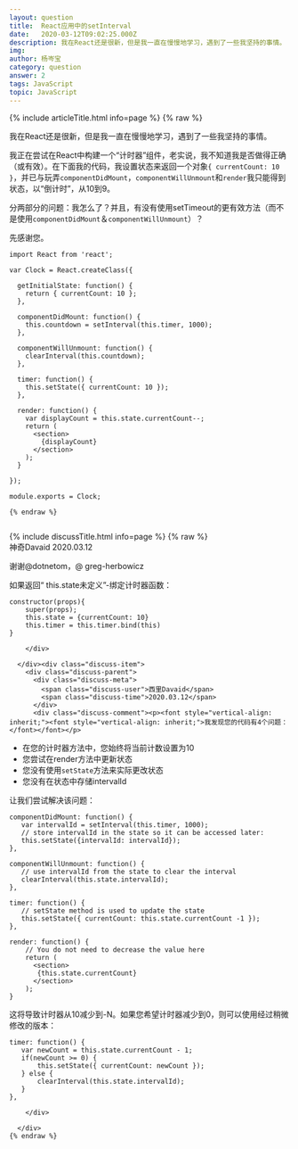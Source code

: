 ```yaml
---
layout: question
title:  React应用中的setInterval
date:   2020-03-12T09:02:25.000Z
description: 我在React还是很新，但是我一直在慢慢地学习，遇到了一些我坚持的事情。 我正在尝试在React中构建一个“计时器”组件，老实说，我不知道我是否做得正...
img: 
author: 杨岑宝
category: question
answer: 2
tags: JavaScript
topic: JavaScript
---
```

<div class="article-root">
  <div class="article">
    {% include articleTitle.html info=page %}
    {% raw %}
    <div class="article-content"><p><font style="vertical-align: inherit;"><font style="vertical-align: inherit;">我在React还是很新，但是我一直在慢慢地学习，遇到了一些我坚持的事情。 </font></font></p>

<p><font style="vertical-align: inherit;"><font style="vertical-align: inherit;">我正在尝试在React中构建一个“计时器”组件，老实说，我不知道我是否做得正确（或有效）。</font><font style="vertical-align: inherit;">在下面我的代码，我设置状态来返回一个对象</font></font><code>{ currentCount: 10 }</code><font style="vertical-align: inherit;"><font style="vertical-align: inherit;">，并已与玩弄</font></font><code>componentDidMount</code><font style="vertical-align: inherit;"><font style="vertical-align: inherit;">，</font></font><code>componentWillUnmount</code><font style="vertical-align: inherit;"><font style="vertical-align: inherit;">和</font></font><code>render</code><font style="vertical-align: inherit;"><font style="vertical-align: inherit;">我只能得到状态，以“倒计时”，从10到9。</font></font></p>

<p><font style="vertical-align: inherit;"><font style="vertical-align: inherit;">分两部分的问题：我怎么了？</font><font style="vertical-align: inherit;">并且，有没有使用setTimeout的更有效方法（而不是使用</font></font><code>componentDidMount</code><font style="vertical-align: inherit;"><font style="vertical-align: inherit;">＆</font></font><code>componentWillUnmount</code><font style="vertical-align: inherit;"><font style="vertical-align: inherit;">）？</font></font></p>

<p><font style="vertical-align: inherit;"><font style="vertical-align: inherit;">先感谢您。</font></font></p>

<pre><code>import React from 'react';<font></font>
<font></font>
var Clock = React.createClass({<font></font>
<font></font>
  getInitialState: function() {<font></font>
    return { currentCount: 10 };<font></font>
  },<font></font>
<font></font>
  componentDidMount: function() {<font></font>
    this.countdown = setInterval(this.timer, 1000);<font></font>
  },<font></font>
<font></font>
  componentWillUnmount: function() {<font></font>
    clearInterval(this.countdown);<font></font>
  },<font></font>
<font></font>
  timer: function() {<font></font>
    this.setState({ currentCount: 10 });<font></font>
  },<font></font>
<font></font>
  render: function() {<font></font>
    var displayCount = this.state.currentCount--;<font></font>
    return (<font></font>
      &lt;section&gt;<font></font>
        {displayCount}<font></font>
      &lt;/section&gt;<font></font>
    );<font></font>
  }<font></font>
<font></font>
});<font></font>
<font></font>
module.exports = Clock;<font></font>
</code></pre></div>
    {% endraw %}
  </div>
  <p style="height: 0;width:0;overflow: hidden;"> 第1170篇《React应用中的setInterval》来自Winter(https://github.com/aiyld/aiyld.github.io)的站点</p>
  <div class="discuss-wrapper">
    {% include discussTitle.html info=page %}
    {% raw %}
    <div class="discuss-item">
        <div class="discuss-parent">
          <div class="discuss-meta">
            <span class="discuss-user">神奇Davaid</span>
            <span class="discuss-time">2020.03.12</span>
          </div>
          <div class="discuss-comment"><p><font style="vertical-align: inherit;"><font style="vertical-align: inherit;">谢谢@dotnetom，@ greg-herbowicz</font></font></p>

<p><font style="vertical-align: inherit;"><font style="vertical-align: inherit;">如果返回“ this.state未定义”-绑定计时器函数：</font></font></p>

<pre><code>constructor(props){<font></font>
    super(props);<font></font>
    this.state = {currentCount: 10}<font></font>
    this.timer = this.timer.bind(this)<font></font>
}<font></font>
</code></pre></div>
        </div>
        
      </div><div class="discuss-item">
        <div class="discuss-parent">
          <div class="discuss-meta">
            <span class="discuss-user">西里Davaid</span>
            <span class="discuss-time">2020.03.12</span>
          </div>
          <div class="discuss-comment"><p><font style="vertical-align: inherit;"><font style="vertical-align: inherit;">我发现您的代码有4个问题：</font></font></p>

<ul>
<li><font style="vertical-align: inherit;"><font style="vertical-align: inherit;">在您的计时器方法中，您始终将当前计数设置为10</font></font></li>
<li><font style="vertical-align: inherit;"><font style="vertical-align: inherit;">您尝试在render方法中更新状态</font></font></li>
<li><font style="vertical-align: inherit;"><font style="vertical-align: inherit;">您没有使用</font></font><code>setState</code><font style="vertical-align: inherit;"><font style="vertical-align: inherit;">方法来实际更改状态</font></font></li>
<li><font style="vertical-align: inherit;"><font style="vertical-align: inherit;">您没有在状态中存储intervalId</font></font></li>
</ul>

<p><font style="vertical-align: inherit;"><font style="vertical-align: inherit;">让我们尝试解决该问题：</font></font></p>

<pre><code>componentDidMount: function() {<font></font>
   var intervalId = setInterval(this.timer, 1000);<font></font>
   // store intervalId in the state so it can be accessed later:<font></font>
   this.setState({intervalId: intervalId});<font></font>
},<font></font>
<font></font>
componentWillUnmount: function() {<font></font>
   // use intervalId from the state to clear the interval<font></font>
   clearInterval(this.state.intervalId);<font></font>
},<font></font>
<font></font>
timer: function() {<font></font>
   // setState method is used to update the state<font></font>
   this.setState({ currentCount: this.state.currentCount -1 });<font></font>
},<font></font>
<font></font>
render: function() {<font></font>
    // You do not need to decrease the value here<font></font>
    return (<font></font>
      &lt;section&gt;<font></font>
       {this.state.currentCount}<font></font>
      &lt;/section&gt;<font></font>
    );<font></font>
}<font></font>
</code></pre>

<p><font style="vertical-align: inherit;"><font style="vertical-align: inherit;">这将导致计时器从10减少到-N。</font><font style="vertical-align: inherit;">如果您希望计时器减少到0，则可以使用经过稍微修改的版本：</font></font></p>

<pre><code>timer: function() {<font></font>
   var newCount = this.state.currentCount - 1;<font></font>
   if(newCount &gt;= 0) { <font></font>
       this.setState({ currentCount: newCount });<font></font>
   } else {<font></font>
       clearInterval(this.state.intervalId);<font></font>
   }<font></font>
},<font></font>
</code></pre></div>
        </div>
        
      </div>
    {% endraw %}
  </div>
<div>
